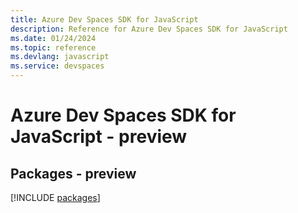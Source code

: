 ```yaml
---
title: Azure Dev Spaces SDK for JavaScript
description: Reference for Azure Dev Spaces SDK for JavaScript
ms.date: 01/24/2024
ms.topic: reference
ms.devlang: javascript
ms.service: devspaces
---
```

# Azure Dev Spaces SDK for JavaScript - preview
## Packages - preview
[!INCLUDE [packages](dev-spaces-index.md)]